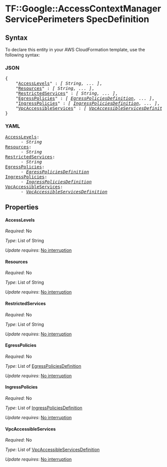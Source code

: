 # TF::Google::AccessContextManagerServicePerimeters SpecDefinition

## Syntax

To declare this entity in your AWS CloudFormation template, use the following syntax:

### JSON

<pre>
{
    "<a href="#accesslevels" title="AccessLevels">AccessLevels</a>" : <i>[ String, ... ]</i>,
    "<a href="#resources" title="Resources">Resources</a>" : <i>[ String, ... ]</i>,
    "<a href="#restrictedservices" title="RestrictedServices">RestrictedServices</a>" : <i>[ String, ... ]</i>,
    "<a href="#egresspolicies" title="EgressPolicies">EgressPolicies</a>" : <i>[ <a href="egresspoliciesdefinition.md">EgressPoliciesDefinition</a>, ... ]</i>,
    "<a href="#ingresspolicies" title="IngressPolicies">IngressPolicies</a>" : <i>[ <a href="ingresspoliciesdefinition.md">IngressPoliciesDefinition</a>, ... ]</i>,
    "<a href="#vpcaccessibleservices" title="VpcAccessibleServices">VpcAccessibleServices</a>" : <i>[ <a href="vpcaccessibleservicesdefinition.md">VpcAccessibleServicesDefinition</a>, ... ]</i>
}
</pre>

### YAML

<pre>
<a href="#accesslevels" title="AccessLevels">AccessLevels</a>: <i>
      - String</i>
<a href="#resources" title="Resources">Resources</a>: <i>
      - String</i>
<a href="#restrictedservices" title="RestrictedServices">RestrictedServices</a>: <i>
      - String</i>
<a href="#egresspolicies" title="EgressPolicies">EgressPolicies</a>: <i>
      - <a href="egresspoliciesdefinition.md">EgressPoliciesDefinition</a></i>
<a href="#ingresspolicies" title="IngressPolicies">IngressPolicies</a>: <i>
      - <a href="ingresspoliciesdefinition.md">IngressPoliciesDefinition</a></i>
<a href="#vpcaccessibleservices" title="VpcAccessibleServices">VpcAccessibleServices</a>: <i>
      - <a href="vpcaccessibleservicesdefinition.md">VpcAccessibleServicesDefinition</a></i>
</pre>

## Properties

#### AccessLevels

_Required_: No

_Type_: List of String

_Update requires_: [No interruption](https://docs.aws.amazon.com/AWSCloudFormation/latest/UserGuide/using-cfn-updating-stacks-update-behaviors.html#update-no-interrupt)

#### Resources

_Required_: No

_Type_: List of String

_Update requires_: [No interruption](https://docs.aws.amazon.com/AWSCloudFormation/latest/UserGuide/using-cfn-updating-stacks-update-behaviors.html#update-no-interrupt)

#### RestrictedServices

_Required_: No

_Type_: List of String

_Update requires_: [No interruption](https://docs.aws.amazon.com/AWSCloudFormation/latest/UserGuide/using-cfn-updating-stacks-update-behaviors.html#update-no-interrupt)

#### EgressPolicies

_Required_: No

_Type_: List of <a href="egresspoliciesdefinition.md">EgressPoliciesDefinition</a>

_Update requires_: [No interruption](https://docs.aws.amazon.com/AWSCloudFormation/latest/UserGuide/using-cfn-updating-stacks-update-behaviors.html#update-no-interrupt)

#### IngressPolicies

_Required_: No

_Type_: List of <a href="ingresspoliciesdefinition.md">IngressPoliciesDefinition</a>

_Update requires_: [No interruption](https://docs.aws.amazon.com/AWSCloudFormation/latest/UserGuide/using-cfn-updating-stacks-update-behaviors.html#update-no-interrupt)

#### VpcAccessibleServices

_Required_: No

_Type_: List of <a href="vpcaccessibleservicesdefinition.md">VpcAccessibleServicesDefinition</a>

_Update requires_: [No interruption](https://docs.aws.amazon.com/AWSCloudFormation/latest/UserGuide/using-cfn-updating-stacks-update-behaviors.html#update-no-interrupt)

